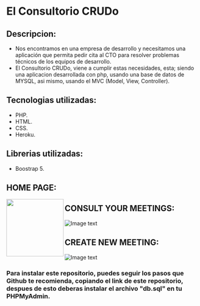 # El Consultorio CRUDo

## Descripcion: 
- Nos encontramos en una empresa de desarrollo y necesitamos una aplicación que permita pedir cita al CTO para resolver problemas técnicos de los equipos de desarrollo.
- El Consultorio CRUDo, viene a cumplir estas necesidades, esta; siendo una aplicacion desarrollada con php, usando una base de datos de MYSQL, asi mismo, usando el MVC (Model, View, Controller).


## Tecnologias utilizadas:
- PHP.
- HTML.
- CSS. 
- Heroku.

## Librerias utilizadas: 
- Boostrap 5.

## HOME PAGE:
<img align='left' src="https://gyazo.com/832e767685f4d40d1d24a6e6a8d50872" width="150">


## CONSULT YOUR MEETINGS:
![Image text](https://gyazo.com/d5b084b513b3c28c9feb3a45a8f80158)

## CREATE NEW MEETING:
![Image text](https://gyazo.com/84cb7664c50899fc3ac51139a1d6e0d0)

### Para instalar este repositorio, puedes seguir los pasos que Github te recomienda, copiando el link de este repositorio, despues de esto deberas instalar el archivo "db.sql" en tu PHPMyAdmin.